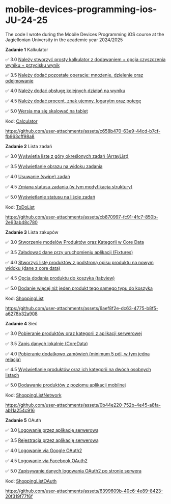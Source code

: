 # mobile-devices-programming-ios-JU-24-25
The code I wrote during the Mobile Devices Programming iOS course at the Jagiellonian University in the academic year 2024/2025

**Zadanie 1** Kalkulator

:white_check_mark: 3.0 [Należy stworzyć prosty kalkulator z dodawaniem + opcja czyszczenia wyniku + przycisku wynik](https://github.com/Tirodoragon/mobile-devices-programming-ios-JU-24-25/commit/72c8782548b9487c585b8cbcc228de8dca917441)

:white_check_mark: 3.5 [Należy dodać pozostałe operacje: mnożenie, dzielenie oraz odejmowanie](https://github.com/Tirodoragon/mobile-devices-programming-ios-JU-24-25/commit/1a980deb03b278fa4aa1313a2f9bdadc8009a4ec)

:white_check_mark: 4.0 [Należy dodać obsługę kolejnych działań na wyniku](https://github.com/Tirodoragon/mobile-devices-programming-ios-JU-24-25/commit/72c8782548b9487c585b8cbcc228de8dca917441)

:white_check_mark: 4.5 [Należy dodać procent, znak ujemny, logarytm oraz potęgę](https://github.com/Tirodoragon/mobile-devices-programming-ios-JU-24-25/commit/a90523439b419ed82d7255f286e4c79ed420185c)

:white_check_mark: 5.0 [Wersja ma się skalować na tablet](https://github.com/Tirodoragon/mobile-devices-programming-ios-JU-24-25/commit/846fec55b965e4456b73451cc94d66842feb7f36)

Kod: [Calculator](https://github.com/Tirodoragon/mobile-devices-programming-ios-JU-24-25/tree/main/Calculator)

https://github.com/user-attachments/assets/c658b470-63e9-44cd-b7cf-fb963cff98a8

**Zadanie 2** Lista zadań

:white_check_mark: 3.0 [Wyświetla listę z góry określonych zadań (ArrayList)](https://github.com/Tirodoragon/mobile-devices-programming-ios-JU-24-25/commit/432fe3fa46193adc00dd8a2b0ea8d667082e278b)

:white_check_mark: 3.5 [Wyświetlanie obrazu na widoku zadania](https://github.com/Tirodoragon/mobile-devices-programming-ios-JU-24-25/commit/61e3bce5dc2d50aab6756e3d4d82133b5c501515)

:white_check_mark: 4.0 [Usuwanie (swipe) zadań](https://github.com/Tirodoragon/mobile-devices-programming-ios-JU-24-25/commit/33476d913d34461d89de2cd8cf721c4e701fa6b2)

:white_check_mark: 4.5 [Zmiana statusu zadania (w tym modyfikacja struktury)](https://github.com/Tirodoragon/mobile-devices-programming-ios-JU-24-25/commit/64c9672a9c1bc3c50a37613f3fd3c94daa37e515)

:white_check_mark: 5.0 [Wyświetlanie statusu na liście zadań](https://github.com/Tirodoragon/mobile-devices-programming-ios-JU-24-25/commit/3c68ef2d1e452a4870afa23419efc7d289abe7a7)

Kod: [ToDoList](https://github.com/Tirodoragon/mobile-devices-programming-ios-JU-24-25/tree/main/ToDoList)

https://github.com/user-attachments/assets/cb870997-fc91-4fc7-850b-2e93ab48c780

**Zadanie 3** Lista zakupów

:white_check_mark: 3.0 [Stworzenie modelów Produktów oraz Kategorii w Core Data](https://github.com/Tirodoragon/mobile-devices-programming-ios-JU-24-25/commit/023df0eed8d63229eb7b71909ed7b1555f28d90a)

:white_check_mark: 3.5 [Załadować dane przy uruchomieniu aplikacji (Fixtures)](https://github.com/Tirodoragon/mobile-devices-programming-ios-JU-24-25/commit/359c3a53ea43aec5a26749d5b9d3c70b2c7fd893)

:white_check_mark: 4.0 [Stworzyć listę produktów z podstroną opisu produktu na nowym widoku (dane z core data)](https://github.com/Tirodoragon/mobile-devices-programming-ios-JU-24-25/commit/b17a4e1bafb1386260ec212023de482151452a9f)

:white_check_mark: 4.5 [Opcja dodania produktu do koszyka (tabview)](https://github.com/Tirodoragon/mobile-devices-programming-ios-JU-24-25/commit/10fc810c7e4c36441bea12701fb86144ce681d56)

:white_check_mark: 5.0 [Dodanie więcej niż jeden produkt tego samego typu do koszyka](https://github.com/Tirodoragon/mobile-devices-programming-ios-JU-24-25/commit/60e6ffcb4355021f7ed2126c63bbe8b32e18f00f)

Kod: [ShoppingList](https://github.com/Tirodoragon/mobile-devices-programming-ios-JU-24-25/tree/main/ShoppingList)

https://github.com/user-attachments/assets/6aef8f2e-dc63-4775-b8f5-a6278b32a908

**Zadanie 4** Sieć

:white_check_mark: 3.0 [Pobieranie produktów oraz kategorii z aplikacji serwerowej](https://github.com/Tirodoragon/mobile-devices-programming-ios-JU-24-25/commit/b21e42b944c89fc88fb9904758004a15a84764e4)

:white_check_mark: 3.5 [Zapis danych lokalnie (CoreData)](https://github.com/Tirodoragon/mobile-devices-programming-ios-JU-24-25/commit/129c065659695182a62da81b7da2ae2a2a678493)

:white_check_mark: 4.0 [Pobieranie dodatkowo zamówień (minimum 5 pól, w tym jedna relacja)](https://github.com/Tirodoragon/mobile-devices-programming-ios-JU-24-25/commit/a61fedcf427d835e2050119ae2beded79347a2d2)

:white_check_mark: 4.5 [Wyświetlanie produktów oraz ich kategorii na dwóch osobnych listach](https://github.com/Tirodoragon/mobile-devices-programming-ios-JU-24-25/commit/53e25f4da737ae54adebc99db7e08ae87d9ecf5f)

:white_check_mark: 5.0 [Dodawanie produktów z poziomu aplikacji mobilnej](https://github.com/Tirodoragon/mobile-devices-programming-ios-JU-24-25/commit/c77982782eac30750966799c32851c1270827879)

Kod: [ShoppingListNetwork](https://github.com/Tirodoragon/mobile-devices-programming-ios-JU-24-25/tree/main/ShoppingListNetwork)

https://github.com/user-attachments/assets/0b44e220-752b-4e45-a8fa-ab11a254c916

**Zadanie 5** OAuth

:white_check_mark: 3.0 [Logowanie przez aplikację serwerową](https://github.com/Tirodoragon/mobile-devices-programming-ios-JU-24-25/commit/d1ad2cff4b3ad0eee5b9c97e9eb16d4eb4e551ea)

:white_check_mark: 3.5 [Rejestracja przez aplikację serwerową](https://github.com/Tirodoragon/mobile-devices-programming-ios-JU-24-25/commit/e128843595c2b49c1bcb98e83bdae92dd8a258c7)

:white_check_mark: 4.0 [Logowanie via Google OAuth2](https://github.com/Tirodoragon/mobile-devices-programming-ios-JU-24-25/commit/16a60ccf4097cb8f843ff98a7d50e1ddf59aee82)

:white_check_mark: 4.5 [Logowanie via Facebook OAuth2](https://github.com/Tirodoragon/mobile-devices-programming-ios-JU-24-25/commit/edb14bea0d9dbcf47e87501e4a1ce0f3eed2f32d)

:white_check_mark: 5.0 [Zapisywanie danych logowania OAuth2 po stronie serwera](https://github.com/Tirodoragon/mobile-devices-programming-ios-JU-24-25/commit/0a24879f9a68894b731fe2a3b32c94e1651209c8)

Kod: [ShoppingListOAuth](https://github.com/Tirodoragon/mobile-devices-programming-ios-JU-24-25/tree/main/ShoppingListOAuth)

https://github.com/user-attachments/assets/6399609b-40c6-4e89-8423-20f319f77f6f
